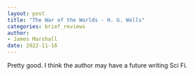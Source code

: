```yaml
---
layout: post
title: "The War of the Worlds - H. G. Wells"
categories: brief_reviews
author:
- James Marshall
date: 2022-11-16
---
```


Pretty good. I think the author may have a future writing Sci Fi.
